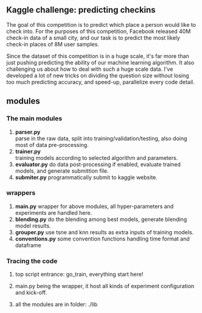 ## Kaggle challenge: predicting checkins

The goal of this competition is to predict which place a person would like to check into. For the purposes of this competition, Facebook released 40M check-in data of a small city, and our task is to predict the most likely check-in places of 8M user samples.

Since the dataset of this competition is in a huge scale, it's far more than just pushing predicting the ability of our machine learning algorithm. It also challenging us about how to deal with such a huge scale data. I've developed a lot of new tricks on dividing the question size without losing too much predicting accuracy, and speed-up, parallelize every code detail.

## modules

### The main modules
1. **parser.py**  
  parse in the raw data, split into training/validation/testing, also doing most of data pre-processing.
2. **trainer.py**  
  training models according to selected algorithm and parameters.
3. **evaluator.py**
  do data post-processing if enabled, evaluate trained models, and generate submittion file.
4. **submiter.py**
  programmatically submit to kaggle website.


### wrappers
1. **main.py**
  wrapper for above modules, all hyper-parameters and experiments are handled here.
2. **blending.py**
  do the blending among best models, generate blending model results.
3. **grouper.py**
   use tsne and knn results as extra inputs of training models.
4. **conventions.py**
   some convention functions handling time format and dataframe

### Tracing the code

1. top script entrance: go_train, everything start here!  

2. main.py being the wrapper, it host all kinds of experiment configuration and kick-off.  

3. all the modules are in folder: ./lib  



